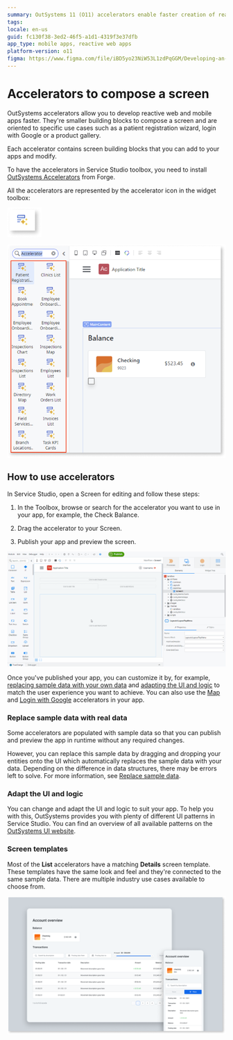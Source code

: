 ```yaml
---
summary: OutSystems 11 (O11) accelerators enable faster creation of reactive web and mobile apps with customizable screen components.
tags: 
locale: en-us
guid: fc130f38-3ed2-46f5-a1d1-4319f3e37dfb
app_type: mobile apps, reactive web apps
platform-version: o11
figma: https://www.figma.com/file/iBD5yo23NiW53L1zdPqGGM/Developing-an-Application?type=design&node-id=568%3A366&mode=design&t=VUTD7oZE9xvPWlG0-1
---
```


# Accelerators to compose a screen

OutSystems accelerators allow you to develop reactive web and mobile apps faster. They're smaller building blocks to compose a screen and are oriented to specific use cases such as a patient registration wizard, login with Google or a product gallery.

Each accelerator contains screen building blocks that you can add to your apps and modify.

To have the accelerators in Service Studio toolbox, you need to install [OutSystems Accelerators](https://www.outsystems.com/forge/component-overview/12197/outsystems-accelerators) from Forge.

All the accelerators are represented by the accelerator icon in the widget toolbox:

![Icon of the accelerator widget in the OutSystems Service Studio toolbox](images/acc-widget-ss.png "Accelerator Widget in Service Studio")

![Screenshot showing a list of available accelerators in OutSystems Service Studio](images/acc-acclist-ss.png "List of Accelerators in Service Studio")

## How to use accelerators

In Service Studio, open a Screen for editing and follow these steps:

1. In the Toolbox, browse or search for the accelerator you want to use in your app, for example, the Check Balance.

1. Drag the accelerator to your Screen.

1. Publish your app and preview the screen.

![Animated GIF demonstrating how to drag and drop an accelerator into a screen within OutSystems Service Studio](images/acc-drag-drop-ss.gif "Drag and Drop Accelerator in Service Studio")

Once you've published your app, you can customize it by, for example, [replacing sample data with your own data](#replace-sample-data-with-real-data) and [adapting the UI and logic](#adapt-the-UI-and-logic) to match the user experience you want to achieve. You can also use the [Map](../patterns/mobile/interaction/map/map.md) and [Login with Google](accelerator-google.md) accelerators in your app.

### Replace sample data with real data

Some accelerators are populated with sample data so that you can publish and preview the app in runtime without any required changes.

However, you can replace this sample data by dragging and dropping your entities onto the UI which automatically replaces the sample data with your data. Depending on the difference in data structures, there may be errors left to solve. For more information, see [Replace sample data](../screen-templates/replace-data.md).

### Adapt the UI and logic

You can change and adapt the UI and logic to suit your app. To help you with this, OutSystems provides you with plenty of different UI patterns in Service Studio. You can find an overview of all available patterns on the [OutSystems UI website](https://outsystemsui.outsystems.com/outsystemsUiWebsite/PatternsOverview).

### Screen templates

Most of the **List** accelerators have a matching **Details** screen template. These templates have the same look and feel and they're connected to the same sample data. There are multiple industry use cases available to choose from.

![Image displaying the accelerator list and details screen templates in OutSystems Service Studio](images/acc-list.png "Accelerator List and Details Screen Templates")

